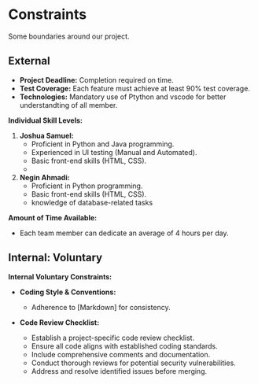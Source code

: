# Constraints

Some boundaries around our project.

## External

- **Project Deadline:** Completion required on time.
- **Test Coverage:** Each feature must achieve at least 90% test coverage.
- **Technologies:** Mandatory use of Ptython and vscode for better understandting of all member.

**Individual Skill Levels:**
1. **Joshua Samuel:**
   - Proficient in Python and Java programming.
   - Experienced in UI testing (Manual and Automated).
   - Basic front-end skills (HTML, CSS).
   - 
2. **Negin Ahmadi:**
     - Proficient in Python programming.
     - Basic front-end skills (HTML, CSS).
     - knowledge of database-related tasks

**Amount of Time Available:**
- Each team member can dedicate an average of 4 hours per day.

## Internal: Voluntary

**Internal Voluntary Constraints:**
- **Coding Style & Conventions:**
   - Adherence to [Markdown] for consistency.

- **Code Review Checklist:**
   - Establish a project-specific code review checklist.
   - Ensure all code aligns with established coding standards.
   - Include comprehensive comments and documentation.
   - Conduct thorough reviews for potential security vulnerabilities.
   - Address and resolve identified issues before merging.
